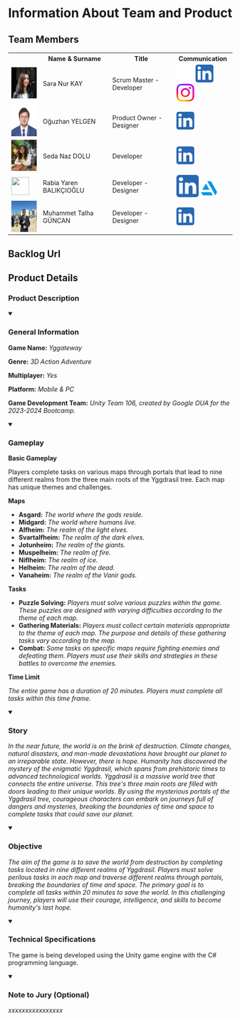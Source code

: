 <!Oyun Logosu Koyulacak!>

# Information About Team and Product

## Team Members

  <table>
    <tr>
      <th></th>
      <th>Name & Surname</th>
      <th>Title</th>
      <th>Communication</th>
    </tr>
    <tr>
      <td><img src="images/profile/saranurkay.jpeg" width="70" height="70" /></td>
      <td>Sara Nur KAY</td>
      <td>Scrum Master - Developer</td>
      <td>
        <a href="https://github.com/saranurkay" target="_blank"><img src="images/communication/github.png" width="40" height="40"/></a>
        <a href="https://www.linkedin.com/in/saranurkay/" target="_blank" ><img src="images/communication/linkedin.png" width="40" height="40" /></a>
        <a href="https://www.instagram.com/saranurkay/" target="_blank"><img src="images/communication/instagram.png" width="40" height="40" /></a>
      </td>
    </tr>
    <tr>
      <td><img src="images/profile/oguzhanyelgen.jpeg" width="70" height="70" /></td>
      <td>Oğuzhan YELGEN</td>
      <td>Product Owner - Designer</td>
      <td>
        <a href="https://www.linkedin.com/in/oğuzhan-yelgen-b17ba4104/" target="_blank" ><img src="images/communication/linkedin.png" width="40" height="40" /></a>
      </td>
    </tr>
    <tr>
      <td><img src="images/profile/sedanazdolu.jpeg" width="70" height="70" /></td>
      <td>Seda Naz DOLU</td>
      <td>Developer</td>
      <td>
        <a href="https://www.linkedin.com/in/seda-naz-dolu-912b95242/" target="_blank" ><img src="images/communication/linkedin.png" width="40" height="40" /></a>
      </td>
    </tr>
    <tr>
      <td><img src="images/profile/rabiayarenbalıkcioglu.jpeg" width="40" height="40" /></td>
      <td>Rabia Yaren BALIKÇIOĞLU</td>
      <td>Developer - Designer</td>
      <td>
        <a href="https://www.linkedin.com/in/rabiayarenbalıkçıoğlu" target="_blank" ><img src="images/communication/linkedin.png" width="50" height="50" /></a>
        <a href="https://user-7492982.artstation.com/" target="_blank"><img src="images/communication/artstation.png" width="40" height="40" /></a>
      </td>
    </tr>
    <tr>
      <td><img src="images/profile/muhammettalhaguncan.jpeg" width="70" height="70" /></td>
      <td>Muhammet Talha GÜNCAN</td>
      <td>Developer - Designer</td>
      <td>
        <a href="https://www.linkedin.com/in/muhammet-talha-güncan-748244251/?utm_source=share&utm_campaign=share_via&utm_content=profile&utm_medium=android_app" target="_blank" ><img src="images/communication/linkedin.png" width="40" height="40" /></a>
      </td>
    </tr>
  </table>


## Backlog Url 


## Product Details

### Product Description

<details open>
    <summary><h3>General Information</h3></summary>
    <p><strong>Game Name:</strong> <em>Yggateway</em></p>
    <p><strong>Genre:</strong> <em>3D Action Adventure</em></p>
    <p><strong>Multiplayer:</strong> <em>Yes</em></p>
    <p><strong>Platform:</strong> <em>Mobile & PC</em></p>
    <p><strong>Game Development Team:</strong> <em>Unity Team 106, created by Google OUA for the 2023-2024 Bootcamp.</em></p>
</details>

<details open>
    <summary><h3>Gameplay</h3></summary>
      <summary><strong>Basic Gameplay</strong></summary>
      <p>Players complete tasks on various maps through portals that lead to nine different realms from the three main roots of the Yggdrasil tree. Each map has unique themes and challenges.</p>
      <summary><strong>Maps</strong></summary>
      <ul>
        <li><strong>Asgard:</strong> <em>The world where the gods reside.</em></li>
        <li><strong>Midgard:</strong> <em>The world where humans live.</em></li>
        <li><strong>Alfheim:</strong> <em>The realm of the light elves.</em></li>
        <li><strong>Svartalfheim:</strong> <em>The realm of the dark elves.</em></li>
        <li><strong>Jotunheim:</strong> <em>The realm of the giants.</em></li>
        <li><strong>Muspelheim:</strong> <em>The realm of fire.</em></li>
        <li><strong>Niflheim:</strong> <em>The realm of ice.</em></li>
        <li><strong>Helheim:</strong> <em>The realm of the dead.</em></li>
        <li><strong>Vanaheim:</strong> <em>The realm of the Vanir gods.</em></li>
      </ul>
      <summary><strong>Tasks</strong></summary>
      <ul>
        <li><strong>Puzzle Solving:</strong> <em>Players must solve various puzzles within the game. These puzzles are designed with varying difficulties according to the theme of each map.</em></li>
        <li><strong>Gathering Materials:</strong> <em>Players must collect certain materials appropriate to the theme of each map. The purpose and details of these gathering tasks vary according to the map.</em></li>
        <li><strong>Combat:</strong> <em>Some tasks on specific maps require fighting enemies and defeating them. Players must use their skills and strategies in these battles to overcome the enemies.</em></li>
      </ul>
      <summary><strong>Time Limit</strong></summary>
      <p><em>The entire game has a duration of 20 minutes. Players must complete all tasks within this time frame.</em></p>
</details>
<details open>
    <summary><h3>Story</h3></summary>
    <p><em>In the near future, the world is on the brink of destruction. Climate changes, natural disasters, and man-made devastations have brought our planet to an irreparable state. However, there is hope. Humanity has discovered the mystery of the enigmatic Yggdrasil, which spans from prehistoric times to advanced technological worlds. Yggdrasil is a massive world tree that connects the entire universe. This tree's three main roots are filled with doors leading to their unique worlds. By using the mysterious portals of the Yggdrasil tree, courageous characters can embark on journeys full of dangers and mysteries, breaking the boundaries of time and space to complete tasks that could save our planet.</em></p>
</details>
<details open>
    <summary><h3>Objective</h3></summary>
    <p><em>The aim of the game is to save the world from destruction by completing tasks located in nine different realms of Yggdrasil. Players must solve perilous tasks in each map and traverse different realms through portals, breaking the boundaries of time and space. The primary goal is to complete all tasks within 20 minutes to save the world. In this challenging journey, players will use their courage, intelligence, and skills to become humanity's last hope.</em></p>
</details>
<details open>
    <summary><h3>Technical Specifications</h3></summary>
    <p>The game is being developed using the Unity game engine with the C# programming language.</p>
</details>
<details open>
    <summary><h3>Note to Jury (Optional)</h3></summary>
    <p><em>xxxxxxxxxxxxxxxx</em></p>
</details>
